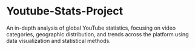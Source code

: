 # Youtube-Stats-Project
An in-depth analysis of global YouTube statistics, focusing on video categories, geographic distribution, and trends across the platform using data visualization and statistical methods.
